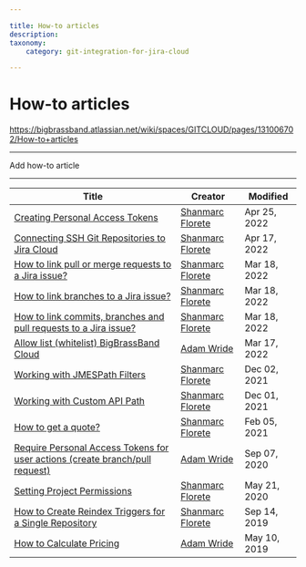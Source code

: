```yaml
---

title: How-to articles
description:
taxonomy:
    category: git-integration-for-jira-cloud

---
```



# How-to articles

<https://bigbrassband.atlassian.net/wiki/spaces/GITCLOUD/pages/131006702/How-to+articles>

* * *

Add how-to article

* * *

| Title | Creator | Modified |
| --- | --- | --- |
| [Creating Personal Access Tokens](/wiki/spaces/GITCLOUD/pages/107216897/Creating+Personal+Access+Tokens) | [Shanmarc Florete](/people/557058:1e48e57d-18d4-4bf2-8ae7-0e8b25958331?ref=confluence) | Apr 25, 2022 |
| [Connecting SSH Git Repositories to Jira Cloud](/wiki/spaces/GITCLOUD/pages/864288769/Connecting+SSH+Git+Repositories+to+Jira+Cloud) | [Shanmarc Florete](/people/557058:1e48e57d-18d4-4bf2-8ae7-0e8b25958331?ref=confluence) | Apr 17, 2022 |
| [How to link pull or merge requests to a Jira issue?](/wiki/spaces/GITCLOUD/pages/2091220997) | [Shanmarc Florete](/people/557058:1e48e57d-18d4-4bf2-8ae7-0e8b25958331?ref=confluence) | Mar 18, 2022 |
| [How to link branches to a Jira issue?](/wiki/spaces/GITCLOUD/pages/2090729485) | [Shanmarc Florete](/people/557058:1e48e57d-18d4-4bf2-8ae7-0e8b25958331?ref=confluence) | Mar 18, 2022 |
| [How to link commits, branches and pull requests to a Jira issue?](/wiki/spaces/GITCLOUD/pages/1503526923) | [Shanmarc Florete](/people/557058:1e48e57d-18d4-4bf2-8ae7-0e8b25958331?ref=confluence) | Mar 18, 2022 |
| [Allow list (whitelist) BigBrassBand Cloud](/wiki/spaces/GITCLOUD/pages/121241614/Allow+list+%28whitelist%29+BigBrassBand+Cloud) | [Adam Wride](/people/557058:722bff1a-09a0-4ddd-b711-f23d9b67d17a?ref=confluence) | Mar 17, 2022 |
| [Working with JMESPath Filters](/wiki/spaces/GITCLOUD/pages/133234759/Working+with+JMESPath+Filters) | [Shanmarc Florete](/people/557058:1e48e57d-18d4-4bf2-8ae7-0e8b25958331?ref=confluence) | Dec 02, 2021 |
| [Working with Custom API Path](/wiki/spaces/GITCLOUD/pages/133201972/Working+with+Custom+API+Path) | [Shanmarc Florete](/people/557058:1e48e57d-18d4-4bf2-8ae7-0e8b25958331?ref=confluence) | Dec 01, 2021 |
| [How to get a quote?](/wiki/spaces/GITCLOUD/pages/1165459457) | [Shanmarc Florete](/people/557058:1e48e57d-18d4-4bf2-8ae7-0e8b25958331?ref=confluence) | Feb 05, 2021 |
| [Require Personal Access Tokens for user actions (create branch/pull request)](/wiki/spaces/GITCLOUD/pages/131137621) | [Adam Wride](/people/557058:722bff1a-09a0-4ddd-b711-f23d9b67d17a?ref=confluence) | Sep 07, 2020 |
| [Setting Project Permissions](/wiki/spaces/GITCLOUD/pages/509509708/Setting+Project+Permissions) | [Shanmarc Florete](/people/557058:1e48e57d-18d4-4bf2-8ae7-0e8b25958331?ref=confluence) | May 21, 2020 |
| [How to Create Reindex Triggers for a Single Repository](/wiki/spaces/GITCLOUD/pages/132448361/How+to+Create+Reindex+Triggers+for+a+Single+Repository) | [Shanmarc Florete](/people/557058:1e48e57d-18d4-4bf2-8ae7-0e8b25958331?ref=confluence) | Sep 14, 2019 |
| [How to Calculate Pricing](/wiki/spaces/GITCLOUD/pages/128483369/How+to+Calculate+Pricing) | [Adam Wride](/people/557058:722bff1a-09a0-4ddd-b711-f23d9b67d17a?ref=confluence) | May 10, 2019 |